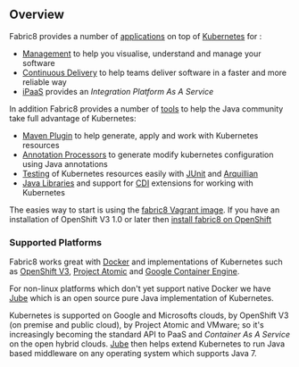 ## Overview

Fabric8 provides a number of [applications](fabric8Apps.html) on top of [Kubernetes](http://kubernetes.io) for :

* [Management](management.html) to help you visualise, understand and manage your software
* [Continuous Delivery](cdelivery.html) to help teams deliver software in a faster and more reliable way 
* [iPaaS](ipaas.html) provides an _Integration Platform As A Service_  

In addition Fabric8 provides a number of [tools](tools.html) to help the Java community take full advantage of Kubernetes:
* [Maven Plugin](mavenPlugin.html) to help generate, apply  and work with Kubernetes resources
* [Annotation Processors](annotationProcessors.html) to generate modify kubernetes configuration using Java annotations
* [Testing](testing.html) of Kubernetes resources easily with [JUnit](http://junit.org/) and [Arquillian](http://arquillian.org/)
* [Java Libraries](javaLibraries.html) and support for [CDI](cdi.html) extensions for working with Kubernetes

The easies way to start is using the [fabric8 Vagrant image](getStarted/vagrant.md).
If you have an installation of OpenShift V3 1.0 or later then [install fabric8 on OpenShift](getStarted/openshift.md)

### Supported Platforms

Fabric8 works great with [Docker](http://www.docker.com/) and implementations of Kubernetes such as [OpenShift V3](http://openshift.github.io/), [Project Atomic](http://www.projectatomic.io/) and [Google Container Engine](https://cloud.google.com/container-engine/).

For non-linux platforms which don't yet support native Docker we have [Jube](jube/index.html) which is an open source pure Java implementation of Kubernetes.

Kubernetes is supported on Google and Microsofts clouds, by OpenShift V3 (on premise and public cloud), by Project Atomic and VMware; so it's increasingly becoming the standard API to PaaS and _Container As A Service_ on the open hybrid clouds. [Jube](jube.html) then helps extend Kubernetes to run Java based middleware on any operating system which supports Java 7.

